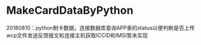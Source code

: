 # MakeCardDataByPython
20180810：python制卡数据，连接数据库查询APP表的status以便判断是否上传wcp文件发送反馈报文和连接主机获取ICCID和IMSI暂未实现
